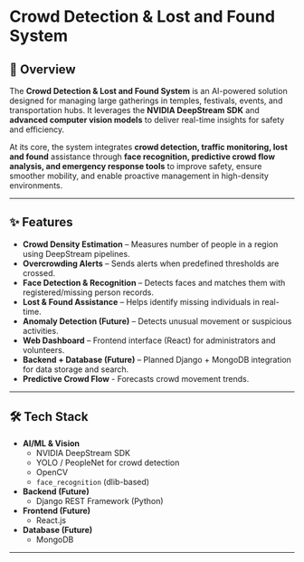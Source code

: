 # Crowd Detection & Lost and Found System

## 📌 Overview
The **Crowd Detection & Lost and Found System** is an AI-powered solution designed for managing large gatherings in temples, festivals, events, and transportation hubs.
It leverages the **NVIDIA DeepStream SDK** and **advanced computer vision models** to deliver real-time insights for safety and efficiency.

At its core, the system integrates **crowd detection, traffic monitoring, lost and found** assistance through **face recognition, predictive crowd flow analysis, and emergency response tools** to improve safety, ensure smoother mobility, and enable proactive management in high-density environments.

---

## ✨ Features
- **Crowd Density Estimation** – Measures number of people in a region using DeepStream pipelines.
- **Overcrowding Alerts** – Sends alerts when predefined thresholds are crossed.
- **Face Detection & Recognition** – Detects faces and matches them with registered/missing person records.
- **Lost & Found Assistance** – Helps identify missing individuals in real-time.
- **Anomaly Detection (Future)** – Detects unusual movement or suspicious activities.
- **Web Dashboard** – Frontend interface (React) for administrators and volunteers.
- **Backend + Database (Future)** – Planned Django + MongoDB integration for data storage and search.
- **Predictive Crowd Flow** - Forecasts crowd movement trends.

---

## 🛠️ Tech Stack
- **AI/ML & Vision**
  - NVIDIA DeepStream SDK
  - YOLO / PeopleNet for crowd detection
  - OpenCV
  - `face_recognition` (dlib-based)
- **Backend (Future)**
  - Django REST Framework (Python)
- **Frontend (Future)**
  - React.js
- **Database (Future)**
  - MongoDB

---
